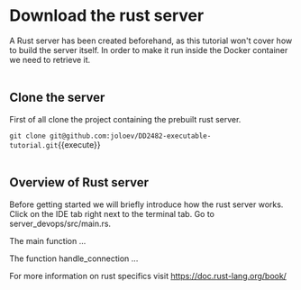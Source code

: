 # Download the rust server

A Rust server has been created beforehand, as this tutorial won't cover how to build the server itself.
In order to make it run inside the Docker container we need to retrieve it.
<br/><br/>

## Clone the server

First of all clone the project containing the prebuilt rust server.

`git clone git@github.com:joloev/DD2482-executable-tutorial.git`{{execute}}
<br/><br/>


## Overview of Rust server
Before getting started we will briefly introduce how the rust server works. Click on the IDE tab right next to the terminal tab. Go to server_devops/src/main.rs.

<!-- TO DO: exlpain the main function and handle_connection-->
The main function ... 

The function handle_connection ...

For more information on rust specifics visit 
https://doc.rust-lang.org/book/


